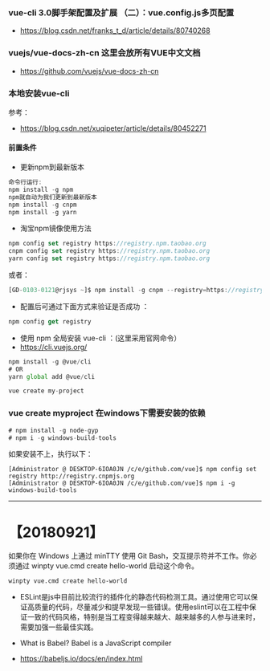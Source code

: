 
### vue-cli 3.0脚手架配置及扩展 （二）：vue.config.js多页配置
* https://blog.csdn.net/franks_t_d/article/details/80740268

### vuejs/vue-docs-zh-cn 这里会放所有VUE中文文档
* https://github.com/vuejs/vue-docs-zh-cn

### 本地安装vue-cli
参考：

- https://blog.csdn.net/xuqipeter/article/details/80452271

#### 前置条件

- 更新npm到最新版本 
```js
命令行运行: 
npm install -g npm 
npm就自动为我们更新到最新版本
npm install -g cnpm
npm install -g yarn
```
- 淘宝npm镜像使用方法 
```js
npm config set registry https://registry.npm.taobao.org 
cnpm config set registry https://registry.npm.taobao.org 
yarn config set registry https://registry.npm.taobao.org 
```
或者：
```js
[GD-0103-0121@rjsys ~]$ npm install -g cnpm --registry=https://registry.npm.taobao.org
```

- 配置后可通过下面方式来验证是否成功 ： 
```js
npm config get registry
```
- 使用 npm 全局安装 vue-cli ：(这里采用官网命令）
- https://cli.vuejs.org/
```js
npm install -g @vue/cli
# OR
yarn global add @vue/cli

vue create my-project
```
### vue create myproject 在windows下需要安装的依赖
```js
# npm install -g node-gyp 
# npm i -g windows-build-tools
```
如果安装不上，执行以下：
```
[Administrator @ DESKTOP-6IOA0JN /c/e/github.com/vue]$ npm config set registry http://registry.cnpmjs.org
[Administrator @ DESKTOP-6IOA0JN /c/e/github.com/vue]$ npm i -g windows-build-tools
```
***
# 【20180921】
如果你在 Windows 上通过 minTTY 使用 Git Bash，交互提示符并不工作。你必须通过 winpty vue.cmd create hello-world 启动这个命令。
```
winpty vue.cmd create hello-world
```
* ESLint是js中目前比较流行的插件化的静态代码检测工具。通过使用它可以保证高质量的代码，尽量减少和提早发现一些错误。使用eslint可以在工程中保证一致的代码风格，特别是当工程变得越来越大、越来越多的人参与进来时，需要加强一些最佳实践。

* What is Babel? Babel is a JavaScript compiler
* https://babeljs.io/docs/en/index.html



